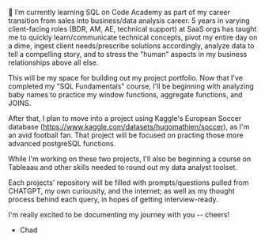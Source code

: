 🌱 I’m currently learning SQL on Code Academy as part of my career transition from sales into business/data analysis career. 5 years in varying client-facing roles (BDR, AM, AE, technical support) at SaaS orgs has taught me to quickly learn/communicate technical concepts, pivot my entire day on a dime, ingest client needs/prescribe solutions accordingly, analyze data to tell a compelling story, and to stress the "human" aspects in my business relationships above all else.

This will be my space for building out my project portfolio. Now that I've completed my "SQL Fundamentals" course, I'll be beginning with analyzing baby names to practice my window functions, aggregate functions, and JOINS.

After that, I plan to move into a project using Kaggle's European Soccer database (https://www.kaggle.com/datasets/hugomathien/soccer), as I'm an avid football fan.  That project will be focused on practing those more advanced postgreSQL functions.  

While I'm working on these two projects, I'll also be beginning a course on Tableaau and other skills needed to round out my data analyst toolset.

Each projects' repository will be filled with prompts/questions pulled from CHATGPT, my own curiousity, and the internet; as well as my thought process behind each query, in hopes of getting interview-ready.

I'm really excited to be documenting my journey with you -- cheers!

- Chad 
